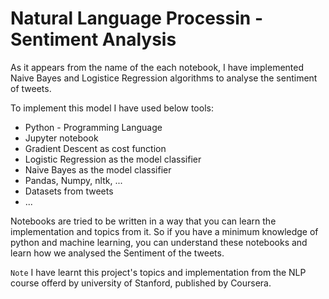 # Natural Language Processin - Sentiment Analysis

As it appears from the name of the each notebook, I have implemented Naive Bayes and Logistice Regression algorithms to analyse the sentiment of tweets.

To implement this model I have used below tools:
- Python - Programming Language
- Jupyter notebook
- Gradient Descent as cost function
- Logistic Regression as the model classifier
- Naive Bayes as the model classifier
- Pandas, Numpy, nltk, ...
- Datasets from tweets
- ...

Notebooks are tried to be written in a way that you can learn the implementation and topics from it. So if you have a minimum knowledge of python and machine learning, you can understand these notebooks and learn how we analysed the Sentiment of the tweets. 


`Note` I have learnt this project's topics and implementation from the NLP course offerd by university of Stanford, published by Coursera.
